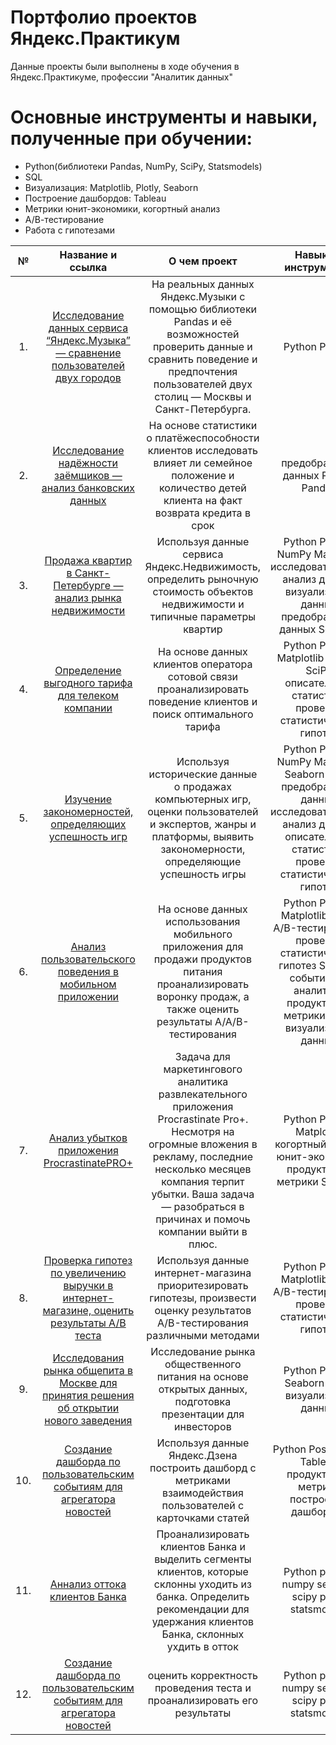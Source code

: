 # Портфолио проектов Яндекс.Практикум

Данные проекты были выполнены в ходе обучения в Яндекс.Практикуме, профессии "Аналитик данных" 

# Основные инструменты и навыки, полученные при обучении:

- Python(библиотеки Pandas, NumPy, SciPy, Statsmodels)
- SQL
- Визуализация: Matplotlib, Plotly, Seaborn
- Построение дашбордов: Tableau
- Метрики юнит-экономики, когортный анализ
- А/В-тестирование
- Работа с гипотезами



| № | Название и ссылка| О чем проект | Навыки и инструменты |
| :-------------------------: | :---------------------: | :---------------------------: | :---------------------------: |
| 1. | [Исследование данных сервиса “Яндекс.Музыка” — сравнение пользователей двух городов](https://github.com/IrinaDityateva/yandex-praktikum-projects/tree/main/1_yandex_music) | На реальных данных Яндекс.Музыки c помощью библиотеки Pandas и её возможностей проверить данные и сравнить поведение и предпочтения пользователей двух столиц — Москвы и Санкт-Петербурга. | Python Pandas |
| 2. |[Исследование надёжности заёмщиков — анализ банковских данных](https://github.com/IrinaDityateva/yandex-praktikum-projects/tree/main/2_researching_customers_of_bank) | На основе статистики о платёжеспособности клиентов исследовать влияет ли семейное положение и количество детей клиента на факт возврата кредита в срок | предобработка данных Python Pandas |
| 3. |[Продажа квартир в Санкт-Петербурге — анализ рынка недвижимости](https://github.com/IrinaDityateva/yandex-praktikum-projects/tree/main/3_research_real_estate) | Используя данные сервиса Яндекс.Недвижимость, определить рыночную стоимость объектов недвижимости и типичные параметры квартир | Python Pandas NumPy Matplotlib исследовательский анализ данных визуализация данных предобработка данных Seaborn|
| 4. |[Определение выгодного тарифа для телеком компании](https://github.com/IrinaDityateva/yandex-praktikum-projects/tree/main/4_best_tariff_telecom) | На основе данных клиентов оператора сотовой связи проанализировать поведение клиентов и поиск оптимального тарифа | Python Pandas Matplotlib NumPy SciPy описательная статистика проверка статистических гипотез |
| 5. |[Изучение закономерностей, определяющих успешность игр](https://github.com/IrinaDityateva/yandex-praktikum-projects/tree/main/5_video_games_market_analysis) | Используя исторические данные о продажах компьютерных игр, оценки пользователей и экспертов, жанры и платформы, выявить закономерности, определяющие успешность игры  | Python Pandas NumPy Matplotlib Seaborn Scipy предобработка данных исследовательский анализ данных описательная статистика проверка статистических гипотез |
| 6. |[Анализ пользовательского поведения в мобильном приложении](https://github.com/IrinaDityateva/yandex-praktikum-projects/tree/main/6_user_behavior_A-A-B-test) | На основе данных использования мобильного приложения для продажи продуктов питания проанализировать воронку продаж, а также оценить результаты A/A/B-тестирования  | Python Pandas Matplotlib SciPy A/B-тестирование проверка статистических гипотез Seaborn событийная аналитика продуктовые метрики Plotly визуализация данных |
| 7. |[Анализ убытков приложения ProcrastinatePRO+](https://github.com/IrinaDityateva/yandex-praktikum-projects/tree/main/7_mobile_app_analysis) | Задача для маркетингового аналитика развлекательного приложения Procrastinate Pro+. Несмотря на огромные вложения в рекламу, последние несколько месяцев компания терпит убытки. Ваша задача — разобраться в причинах и помочь компании выйти в плюс. | Python Pandas Matplotlib когортный анализ юнит-экономика продуктовые метрики Seaborn|
| 8. |[Проверка гипотез по увеличению выручки в интернет-магазине, оценить результаты A/B теста](https://github.com/IrinaDityateva/yandex-praktikum-projects/tree/main/8_hypothesis_A-B-test) | Используя данные интернет-магазина приоритезировать гипотезы, произвести оценку результатов A/B-тестирования различными методами | Python Pandas Matplotlib SciPy A/B-тестирование проверка статистических гипотез |
| 9. |[ Исследования рынка общепита в Москве для принятия решения об открытии нового заведения](https://github.com/IrinaDityateva/yandex-praktikum-projects/tree/main/9_research_moscow_places) | Исследование рынка общественного питания на основе открытых данных, подготовка презентации для инвесторов | Python Pandas Seaborn Plotly визуализация данных |
| 10. |[Создание дашборда по пользовательским событиям для агрегатора новостей](https://github.com/IrinaDityateva/yandex-praktikum-projects/tree/main/10_yandex_zen) | Используя данные Яндекс.Дзена построить дашборд с метриками взаимодействия пользователей с карточками статей | Python PostgreSQL Tableau продуктовые метрики построение дашбордов |
| 11. |[Аннализ оттока клиентов Банка](https://github.com/IrinaDityateva/yandex-praktikum-projects/tree/main/10_yandex_zen) | Проанализировать клиентов Банка и выделить сегменты клиентов, которые склонны уходить из банка. Определить рекомендации для удержания клиентов Банка, склонных ухдить в отток |Python pandas numpy seaborn scipy plotly statsmodels|
| 12. |[Создание дашборда по пользовательским событиям для агрегатора новостей](https://github.com/IrinaDityateva/yandex-praktikum-projects/tree/main/10_yandex_zen) |  оценить корректность проведения теста и проанализировать его результаты | Python pandas numpy seaborn scipy plotly statsmodels|
